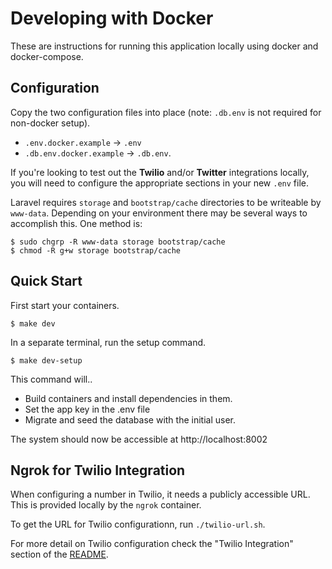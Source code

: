 # Developing with Docker

These are instructions for running this application locally using docker and docker-compose.

## Configuration

Copy the two configuration files into place (note: `.db.env` is not required for non-docker setup).
- `.env.docker.example` -> `.env`
- `.db.env.docker.example` -> `.db.env`.

If you're looking to test out the **Twilio** and/or **Twitter** integrations locally, you will need to configure the appropriate sections in your new `.env` file.

Laravel requires `storage` and `bootstrap/cache` directories to be writeable by `www-data`. Depending on your environment there may be several ways to accomplish this. One method is:
```
$ sudo chgrp -R www-data storage bootstrap/cache
$ chmod -R g+w storage bootstrap/cache
```

## Quick Start

First start your containers.

```
$ make dev
```

In a separate terminal, run the setup command.

```
$ make dev-setup
```

This command will..
- Build containers and install dependencies in them.
- Set the app key in the .env file
- Migrate and seed the database with the initial user.

The system should now be accessible at http://localhost:8002

## Ngrok for Twilio Integration

When configuring a number in Twilio, it needs a publicly accessible URL. This is provided locally by the `ngrok` container.

To get the URL for Twilio configurationn, run `./twilio-url.sh`.

For more detail on Twilio configuration check the "Twilio Integration" section of the [README](./README.md).
